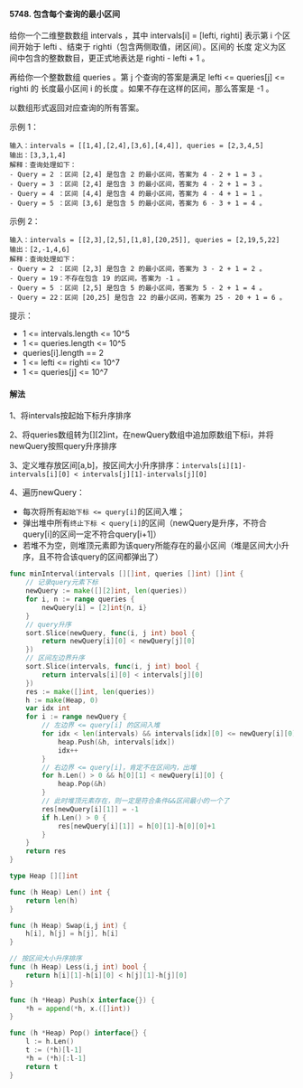 #### 5748. 包含每个查询的最小区间
给你一个二维整数数组 intervals ，其中 intervals[i] = [lefti, righti] 表示第 i 个区间开始于 lefti 、结束于 righti（包含两侧取值，闭区间）。区间的 长度 定义为区间中包含的整数数目，更正式地表达是 righti - lefti + 1 。

再给你一个整数数组 queries 。第 j 个查询的答案是满足 lefti <= queries[j] <= righti 的 长度最小区间 i 的长度 。如果不存在这样的区间，那么答案是 -1 。

以数组形式返回对应查询的所有答案。

示例 1：
```
输入：intervals = [[1,4],[2,4],[3,6],[4,4]], queries = [2,3,4,5]
输出：[3,3,1,4]
解释：查询处理如下：
- Query = 2 ：区间 [2,4] 是包含 2 的最小区间，答案为 4 - 2 + 1 = 3 。
- Query = 3 ：区间 [2,4] 是包含 3 的最小区间，答案为 4 - 2 + 1 = 3 。
- Query = 4 ：区间 [4,4] 是包含 4 的最小区间，答案为 4 - 4 + 1 = 1 。
- Query = 5 ：区间 [3,6] 是包含 5 的最小区间，答案为 6 - 3 + 1 = 4 。
```
示例 2：
```
输入：intervals = [[2,3],[2,5],[1,8],[20,25]], queries = [2,19,5,22]
输出：[2,-1,4,6]
解释：查询处理如下：
- Query = 2 ：区间 [2,3] 是包含 2 的最小区间，答案为 3 - 2 + 1 = 2 。
- Query = 19：不存在包含 19 的区间，答案为 -1 。
- Query = 5 ：区间 [2,5] 是包含 5 的最小区间，答案为 5 - 2 + 1 = 4 。
- Query = 22：区间 [20,25] 是包含 22 的最小区间，答案为 25 - 20 + 1 = 6 。
```

提示：
- 1 <= intervals.length <= 10^5
- 1 <= queries.length <= 10^5
- queries[i].length == 2
- 1 <= lefti <= righti <= 10^7
- 1 <= queries[j] <= 10^7

#### 解法
1、将intervals按起始下标升序排序

2、将queries数组转为[][2]int，在newQuery数组中追加原数组下标i，并将newQuery按照query升序排序

3、定义堆存放区间[a,b]，按区间大小升序排序：``intervals[i][1]-intervals[i][0] < intervals[j][1]-intervals[j][0]`` 

4、遍历newQuery：
- 每次将所有``起始下标 <= query[i]``的区间入堆；
- 弹出堆中所有``终止下标 < query[i]``的区间（newQuery是升序，不符合query[i]的区间一定不符合query[i+1]）
- 若堆不为空，则堆顶元素即为该query所能存在的最小区间（堆是区间大小升序，且不符合该query的区间都弹出了）
```go
func minInterval(intervals [][]int, queries []int) []int {
    // 记录query元素下标
    newQuery := make([][2]int, len(queries))
    for i, n := range queries {
        newQuery[i] = [2]int{n, i}
    }
    // query升序
    sort.Slice(newQuery, func(i, j int) bool {
        return newQuery[i][0] < newQuery[j][0] 
    })
    // 区间左边界升序
    sort.Slice(intervals, func(i, j int) bool {
        return intervals[i][0] < intervals[j][0] 
    })
    res := make([]int, len(queries))
    h := make(Heap, 0)
    var idx int
    for i := range newQuery {
        // 左边界 <= query[i] 的区间入堆
        for idx < len(intervals) && intervals[idx][0] <= newQuery[i][0] {
            heap.Push(&h, intervals[idx])
            idx++
        }
        // 右边界 <= query[i]，肯定不在区间内，出堆 
        for h.Len() > 0 && h[0][1] < newQuery[i][0] {
            heap.Pop(&h)
        }
        // 此时堆顶元素存在，则一定是符合条件&&区间最小的一个了
        res[newQuery[i][1]] = -1
        if h.Len() > 0 {
            res[newQuery[i][1]] = h[0][1]-h[0][0]+1
        }
    }
    return res
}

type Heap [][]int

func (h Heap) Len() int {
    return len(h)
}

func (h Heap) Swap(i,j int) {
    h[i], h[j] = h[j], h[i]
}

// 按区间大小升序排序
func (h Heap) Less(i,j int) bool {
    return h[i][1]-h[i][0] < h[j][1]-h[j][0]
} 

func (h *Heap) Push(x interface{}) {
    *h = append(*h, x.([]int))
}

func (h *Heap) Pop() interface{} {
    l := h.Len()
    t := (*h)[l-1]
    *h = (*h)[:l-1]
    return t
}
```